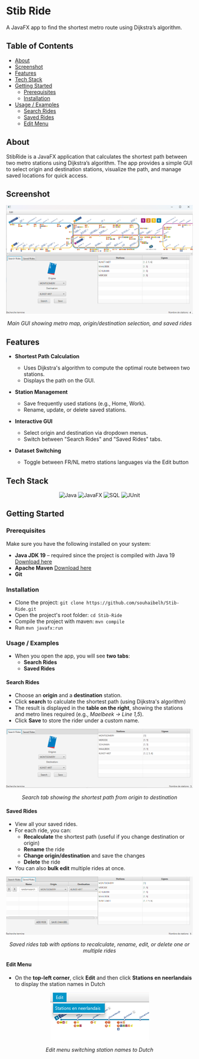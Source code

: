 # Stib Ride
A JavaFX app to find the shortest metro route using Dijkstra’s algorithm.

## Table of Contents
- [About](#about)
- [Screenshot](#screenshot)
- [Features](#features)
- [Tech Stack](#tech-stack)
- [Getting Started](#getting-started)
  - [Prerequisites](#prerequisites)
  - [Installation](#installation)
- [Usage / Examples](#usage--examples)
  - [Search Rides](#search-rides)
  - [Saved Rides](#saved-rides)
  - [Edit Menu](#edit-menu)

## About
StibRide is a JavaFX application that calculates the shortest path between two metro stations using Dijkstra’s algorithm. The app provides a simple GUI to select origin and destination stations, visualize the path, and manage saved locations for quick access.

## Screenshot
<p align="center">
  <img src="assets/main-screenshot.png" alt="Stib Ride GUI"/>
</p>
<p align="center">
    <em>Main GUI showing metro map, origin/destination selection, and saved rides</em>
</p>

## Features
- **Shortest Path Calculation**
  - Uses Dijkstra's algorithm to compute the optimal route between two stations. 
  - Displays the path on the GUI.

- **Station Management**
  - Save frequently used stations (e.g., Home, Work).
  - Rename, update, or delete saved stations.

- **Interactive GUI**
  - Select origin and destination via dropdown menus.
  - Switch between "Search Rides" and "Saved Rides" tabs.

- **Dataset Switching**
  - Toggle between FR/NL metro stations languages via the Edit button

## Tech Stack
<p align="center">
  <img src="https://img.shields.io/badge/Java-ED8B00?style=for-the-badge&logo=openjdk&logoColor=white" alt="Java"/>
  <img src="https://img.shields.io/badge/JavaFX-3874A3?style=for-the-badge&logo=java&logoColor=white" alt="JavaFX"/>
  <img src="https://img.shields.io/badge/SQL-336791?style=for-the-badge&logo=postgresql&logoColor=white" alt="SQL"/>
  <img src="https://img.shields.io/badge/JUnit-25A162?style=for-the-badge&logo=junit5&logoColor=white" alt="JUnit"/>
</p>

## Getting Started

### Prerequisites
Make sure you have the following installed on your system:

- **Java JDK 19** – required since the project is compiled with Java 19 [Download here](https://www.oracle.com/java/technologies/javase/jdk19-archive-downloads.html?utm_source=chatgpt.com)
- **Apache Maven** [Download here](https://maven.apache.org/download.cgi)
- **Git**

### Installation
- Clone the project: ```git clone https://github.com/souhaibelh/Stib-Ride.git```
- Open the project's root folder: ```cd Stib-Ride```
- Compile the project with maven: ```mvn compile```
- Run ```mvn javafx:run```

### Usage / Examples
- When you open the app, you will see **two tabs**:
    - **Search Rides**
    - **Saved Rides**

#### Search Rides
- Choose an **origin** and a **destination** station.
- Click **search** to calculate the shortest path (using Dijkstra's algorithm)
- The result is displayed in the **table on the right**, showing the stations and metro lines required (e.g., *Maelbeek → Line 1,5*).
- Click **Save** to store the rider under a custom name.

<p align="center">
  <img src="assets/search-screenshot.png"/><br/>
</p>
<p align="center">
  <em>Search tab showing the shortest path from origin to destination</em>
</p>

#### Saved Rides
- View all your saved rides.
- For each ride, you can:
    - **Recalculate** the shortest path (useful if you change destination or origin)
    - **Rename** the ride
    - **Change origin/destination** and save the changes
    - **Delete** the ride
- You can also **bulk edit** multiple rides at once.

<p align="center">
  <img src="assets/saved-screenshot.png"/><br/>
</p>
<p align="center">
  <em>Saved rides tab with options to recalculate, rename, edit, or delete one or multiple rides</em>
</p>

#### Edit Menu
- On the **top-left corner**, click **Edit** and then click **Stations en neerlandais** to display the station names in Dutch

<p align="center">
  <img src="assets/edit-screenshot.png"/><br/>
</p>
<p align="center">
  <em>Edit menu switching station names to Dutch</em>
</p>
